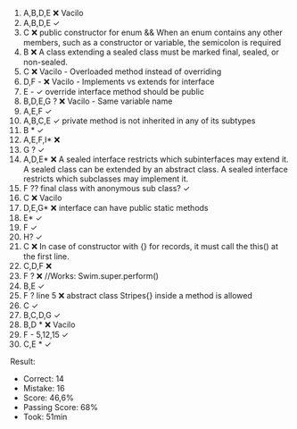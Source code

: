 1. A,B,D,E                                      ❌ Vacilo
2. A,B,D,E                                      ✓
3. C                                            ❌ public constructor for enum && When an enum contains any other members, such as a constructor or variable, the semicolon is required
4. B                                            ❌ A class extending a sealed class must be marked final, sealed, or non-sealed.
5. C                                            ❌ Vacilo - Overloaded method instead of overriding
6. D,F -                                        ❌ Vacilo - Implements vs extends for interface
7. E -                                          ✓ override interface method should be public
8. B,D,E,G ?                                    ❌ Vacilo - Same variable name
9. A,E,F                                        ✓ 
10. A,B,C,E                                     ✓ private method is not inherited in any of its subtypes
11. B *                                         ✓
12. A,E,F,I*                                    ❌
13. G ?                                         ✓
14. A,D,E*                                      ❌ A sealed interface restricts which subinterfaces may extend it.
                                                   A sealed class can be extended by an abstract class.
                                                   A sealed interface restricts which subclasses may implement it.
15. F ?? final class with anonymous sub class?  ✓
16. C                                           ❌ Vacilo
17. D,E,G*                                      ❌ interface can have public static methods
18. E*                                          ✓
19. F                                           ✓
20. H?                                          ✓
21. C                                           ❌ In case of constructor with {} for records, it must call the this() at the first line.
22. C,D,F                                       ❌
23. F ?                                         ❌ //Works: Swim.super.perform()
24. B,E                                         ✓
25. F ? line 5                                  ❌ abstract class Stripes{} inside a method is allowed
26. C                                           ✓
27. B,C,D,G                                     ✓
28. B,D *                                       ❌ Vacilo
29. F - 5,12,15                                 ✓
30. C,E *                                       ✓

Result:

* Correct: 14
* Mistake: 16
* Score: 46,6%
* Passing Score: 68%
* Took: 51min